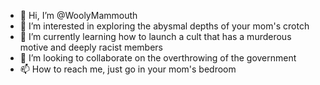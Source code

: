 - 👋 Hi, I’m @WoolyMammouth
- 👀 I’m interested in exploring the abysmal depths of your mom's crotch
- 🌱 I’m currently learning how to launch a cult that has a murderous motive and deeply racist members
- 💞️ I’m looking to collaborate on the overthrowing of the government
- 📫 How to reach me, just go in your mom's bedroom

<!---
WoolyMammouth/WoolyMammouth is a ✨ special ✨ repository because its `README.md` (this file) appears on your GitHub profile.
You can click the Preview link to take a look at your changes.
--->
